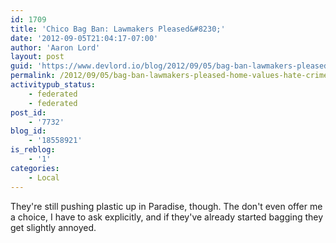 ```yaml
---
id: 1709
title: 'Chico Bag Ban: Lawmakers Pleased&#8230;'
date: '2012-09-05T21:04:17-07:00'
author: 'Aaron Lord'
layout: post
guid: 'https://www.devlord.io/blog/2012/09/05/bag-ban-lawmakers-pleased-home-values-hate-crimes-decrease-virtual-textbooks-multilingual-ballots/'
permalink: /2012/09/05/bag-ban-lawmakers-pleased-home-values-hate-crimes-decrease-virtual-textbooks-multilingual-ballots/
activitypub_status:
    - federated
    - federated
post_id:
    - '7732'
blog_id:
    - '18558921'
is_reblog:
    - '1'
categories:
    - Local
---
```


They're still pushing plastic up in Paradise, though. The don't even offer me a choice, I have to ask explicitly, and if they've already started bagging they get slightly annoyed.